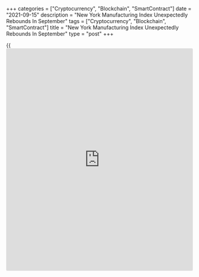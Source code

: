 +++
categories = ["Cryptocurrency", "Blockchain", "SmartContract"]
date = "2021-09-15"
description = "New York Manufacturing Index Unexpectedly Rebounds In September"
tags = ["Cryptocurrency", "Blockchain", "SmartContract"]
title = "New York Manufacturing Index Unexpectedly Rebounds In September"
type = "post"
+++

{{<iframe id="large-banner" src="https://www.bounty.group/#slide=12.0" width="100%" height="600" scrolling="no" style="border: 0px solid rgb(216, 221, 230); border-radius: 3px;">}}

After reporting a notable slowdown in the pace of growth in regional
manufacturing activity in the previous month, the Federal Reserve Bank
of New York released a report on Wednesday showing an unexpected rebound
in the pace of growth in the month of September.

The New York Fed said its general [business][1] conditions index surged
up to 34.3 in September after plunging to 18.3 in August, with a
positive reading indicating growth in regional manufacturing activity.

The substantial rebound in the pace of regional manufacturing growth
came as a surprise to economists, who had expected the index to edge
down to 18.0.

Looking ahead, the New York Fed said firms remained very optimistic that
conditions would improve over the next six months, and capital spending
and [technology][2] spending plans increased markedly.

For comments and feedback [contact](https://www.playgroundfx.com/contact/): editorial@rtt[news](https://www.letsplayfx.com/blog/forex-news-website/).com

[Economic News][3]

 **What parts of the world are seeing the best (and worst) economic
performances lately? Click[here][4] to check out our [Econ Scorecard][4]
and find out! See up-to-the-moment [ranking](https://www.playgroundfx.com/blog/crypto-exchange-ranking/)s for the best and worst
performers in [GDP][5], [unemployment rate][6], [inflation][4] and much
more.**

   1. www.rtt[news](https://www.letsplayfx.com/blog/forex-news-website/).com/Content/Business.aspx
   2. www.rtt[news](https://www.letsplayfx.com/blog/forex-news-website/).com/
   3. www.rtt[news](https://www.letsplayfx.com/blog/forex-news-website/).com/Content/EconomicNews.aspx
   4. www.rtt[news](https://www.letsplayfx.com/blog/forex-news-website/).com/economic-scorecard/world-rank/CPI/highest-performance.aspx
   5. www.rtt[news](https://www.letsplayfx.com/blog/forex-news-website/).com/economic-scorecard/world-rank/GDP/highest-performance.aspx
   6. www.rtt[news](https://www.letsplayfx.com/blog/forex-news-website/).com/economic-scorecard/world-rank/unemployment-rate/lowest-performance.aspx